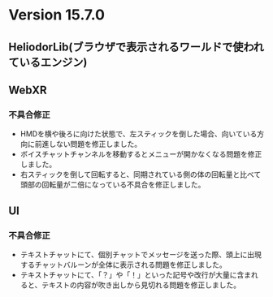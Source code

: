 # Version 15.7.0

## HeliodorLib(ブラウザで表示されるワールドで使われているエンジン)

## WebXR
### 不具合修正
- HMDを横や後ろに向けた状態で、左スティックを倒した場合、向いている方向に前進しない問題を修正しました。
- ボイスチャットチャンネルを移動するとメニューが開かなくなる問題を修正しました。
- 右スティックを倒して回転すると、同期されている側の体の回転量と比べて頭部の回転量が二倍になっている不具合を修正しました。

## UI
### 不具合修正
- テキストチャットにて、個別チャットでメッセージを送った際、頭上に出現するチャットバルーンが全体に表示される問題を修正しました。
- テキストチャットにて、「？」や「！」といった記号や改行が大量に含まれると、テキストの内容が吹き出しから見切れる問題を修正しました。
